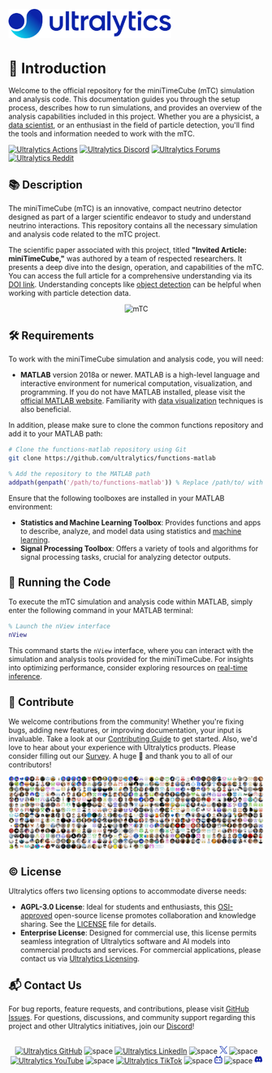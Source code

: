 <a href="https://www.ultralytics.com/"><img src="https://raw.githubusercontent.com/ultralytics/assets/main/logo/Ultralytics_Logotype_Original.svg" width="320" alt="Ultralytics logo"></a>

# 🌟 Introduction

Welcome to the official repository for the miniTimeCube (mTC) simulation and analysis code. This documentation guides you through the setup process, describes how to run simulations, and provides an overview of the analysis capabilities included in this project. Whether you are a physicist, a [data scientist](https://www.ultralytics.com/glossary/data-analytics), or an enthusiast in the field of particle detection, you'll find the tools and information needed to work with the mTC.

[![Ultralytics Actions](https://github.com/ultralytics/miniTimeCube/actions/workflows/format.yml/badge.svg)](https://github.com/ultralytics/miniTimeCube/actions/workflows/format.yml)
[![Ultralytics Discord](https://img.shields.io/discord/1089800235347353640?logo=discord&logoColor=white&label=Discord&color=blue)](https://discord.com/invite/ultralytics)
[![Ultralytics Forums](https://img.shields.io/discourse/users?server=https%3A%2F%2Fcommunity.ultralytics.com&logo=discourse&label=Forums&color=blue)](https://community.ultralytics.com/)
[![Ultralytics Reddit](https://img.shields.io/reddit/subreddit-subscribers/ultralytics?style=flat&logo=reddit&logoColor=white&label=Reddit&color=blue)](https://reddit.com/r/ultralytics)

## 📚 Description

The miniTimeCube (mTC) is an innovative, compact neutrino detector designed as part of a larger scientific endeavor to study and understand neutrino interactions. This repository contains all the necessary simulation and analysis code related to the mTC project.

The scientific paper associated with this project, titled **"Invited Article: miniTimeCube,"** was authored by a team of respected researchers. It presents a deep dive into the design, operation, and capabilities of the mTC. You can access the full article for a comprehensive understanding via its [DOI link](http://dx.doi.org/10.1063/1.4942243). Understanding concepts like [object detection](https://docs.ultralytics.com/tasks/detect/) can be helpful when working with particle detection data.

<div align="center">
  <img src="https://github.com/ultralytics/mtc/blob/main/cover.jpg" alt="mTC">
</div>

## 🛠 Requirements

To work with the miniTimeCube simulation and analysis code, you will need:

-   **MATLAB** version 2018a or newer. MATLAB is a high-level language and interactive environment for numerical computation, visualization, and programming. If you do not have MATLAB installed, please visit the [official MATLAB website](https://www.mathworks.com/products/matlab.html). Familiarity with [data visualization](https://www.ultralytics.com/glossary/data-visualization) techniques is also beneficial.

In addition, please make sure to clone the common functions repository and add it to your MATLAB path:

```bash
# Clone the functions-matlab repository using Git
git clone https://github.com/ultralytics/functions-matlab
```

```matlab
% Add the repository to the MATLAB path
addpath(genpath('/path/to/functions-matlab')) % Replace /path/to/ with the actual path
```

Ensure that the following toolboxes are installed in your MATLAB environment:

-   **Statistics and Machine Learning Toolbox**: Provides functions and apps to describe, analyze, and model data using statistics and [machine learning](https://www.ultralytics.com/glossary/machine-learning-ml).
-   **Signal Processing Toolbox**: Offers a variety of tools and algorithms for signal processing tasks, crucial for analyzing detector outputs.

## 🏃 Running the Code

To execute the mTC simulation and analysis code within MATLAB, simply enter the following command in your MATLAB terminal:

```matlab
% Launch the nView interface
nView
```

This command starts the `nView` interface, where you can interact with the simulation and analysis tools provided for the miniTimeCube. For insights into optimizing performance, consider exploring resources on [real-time inference](https://www.ultralytics.com/glossary/real-time-inference).

## 🤝 Contribute

We welcome contributions from the community! Whether you're fixing bugs, adding new features, or improving documentation, your input is invaluable. Take a look at our [Contributing Guide](https://docs.ultralytics.com/help/contributing/) to get started. Also, we'd love to hear about your experience with Ultralytics products. Please consider filling out our [Survey](https://www.ultralytics.com/survey?utm_source=github&utm_medium=social&utm_campaign=Survey). A huge 🙏 and thank you to all of our contributors!

[![Ultralytics open-source contributors](https://raw.githubusercontent.com/ultralytics/assets/main/im/image-contributors.png)](https://github.com/ultralytics/ultralytics/graphs/contributors)

## ©️ License

Ultralytics offers two licensing options to accommodate diverse needs:

-   **AGPL-3.0 License**: Ideal for students and enthusiasts, this [OSI-approved](https://opensource.org/license/agpl-3-0/) open-source license promotes collaboration and knowledge sharing. See the [LICENSE](https://github.com/ultralytics/miniTimeCube/blob/main/LICENSE) file for details.
-   **Enterprise License**: Designed for commercial use, this license permits seamless integration of Ultralytics software and AI models into commercial products and services. For commercial applications, please contact us via [Ultralytics Licensing](https://www.ultralytics.com/license).

## 📬 Contact Us

For bug reports, feature requests, and contributions, please visit [GitHub Issues](https://github.com/ultralytics/miniTimeCube/issues). For questions, discussions, and community support regarding this project and other Ultralytics initiatives, join our [Discord](https://discord.com/invite/ultralytics)!

<br>
<div align="center">
  <a href="https://github.com/ultralytics"><img src="https://github.com/ultralytics/assets/raw/main/social/logo-social-github.png" width="3%" alt="Ultralytics GitHub"></a>
  <img src="https://github.com/ultralytics/assets/raw/main/social/logo-transparent.png" width="3%" alt="space">
  <a href="https://www.linkedin.com/company/ultralytics/"><img src="https://github.com/ultralytics/assets/raw/main/social/logo-social-linkedin.png" width="3%" alt="Ultralytics LinkedIn"></a>
  <img src="https://github.com/ultralytics/assets/raw/main/social/logo-transparent.png" width="3%" alt="space">
  <a href="https://twitter.com/ultralytics"><img src="https://github.com/ultralytics/assets/raw/main/social/logo-social-twitter.png" width="3%" alt="Ultralytics Twitter"></a>
  <img src="https://github.com/ultralytics/assets/raw/main/social/logo-transparent.png" width="3%" alt="space">
  <a href="https://youtube.com/ultralytics"><img src="https://github.com/ultralytics/assets/raw/main/social/logo-social-youtube.png" width="3%" alt="Ultralytics YouTube"></a>
  <img src="https://github.com/ultralytics/assets/raw/main/social/logo-transparent.png" width="3%" alt="space">
  <a href="https://www.tiktok.com/@ultralytics"><img src="https://github.com/ultralytics/assets/raw/main/social/logo-social-tiktok.png" width="3%" alt="Ultralytics TikTok"></a>
  <img src="https://github.com/ultralytics/assets/raw/main/social/logo-transparent.png" width="3%" alt="space">
  <a href="https://ultralytics.com/bilibili"><img src="https://github.com/ultralytics/assets/raw/main/social/logo-social-bilibili.png" width="3%" alt="Ultralytics BiliBili"></a>
  <img src="https://github.com/ultralytics/assets/raw/main/social/logo-transparent.png" width="3%" alt="space">
  <a href="https://discord.com/invite/ultralytics"><img src="https://github.com/ultralytics/assets/raw/main/social/logo-social-discord.png" width="3%" alt="Ultralytics Discord"></a>
</div>
